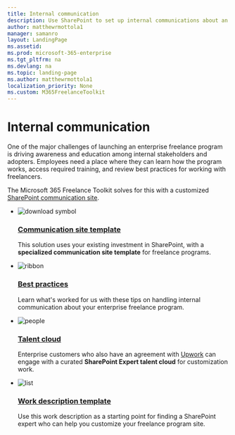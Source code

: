 ```yaml
---
title: Internal communication
description: Use SharePoint to set up internal communications about an enterprise freelancer program.
author: matthewrmottola1
manager: samanro
layout: LandingPage
ms.assetid: 
ms.prod: microsoft-365-enterprise
ms.tgt_pltfrm: na
ms.devlang: na
ms.topic: landing-page
ms.author: matthewrmottola1
localization_priority: None 
ms.custom: M365FreelanceToolkit
---
```

Internal communication
======================

One of the major challenges of launching an enterprise freelance program is driving awareness and education among internal stakeholders and adopters. Employees need a place where they can learn how the program works, access required training, and review best practices for working with freelancers.

The Microsoft 365 Freelance Toolkit solves for this with a customized [SharePoint communication site](https://support.office.com/article/94A33429-E580-45C3-A090-5512A8070732).

<ul class="panelContent cardsF cols cols2">
    <li>
        <div class="cardSize">
            <div class="cardPadding">
                <div class="card">
                    <div class="cardImageOuter">
                        <div class="cardImage">
                            <img src="https://docs.microsoft.com/en-us/office/media/icons/download-blue.svg" alt="download symbol" />
                        </div>
                    </div>
                    <div class="cardText">
                        <h3><a href="internalcommunicationtools.md">Communication site template</a></h3>
                        <p>This solution uses your existing investment in SharePoint, with a <b>specialized communication site template</b> for freelance programs.</p>
                    </div>
                </div>
            </div>
        </div>
    </li>
    <li>
        <div class="cardSize">
            <div class="cardPadding">
                <div class="card">
                    <div class="cardImageOuter">
                        <div class="cardImage">
                            <img src="https://docs.microsoft.com/en-us/office/media/icons/best-practices-blue.svg" alt="ribbon" />
                        </div>
                    </div>
                    <div class="cardText">
                        <h3><a href="internalcommunicationbestpractices.md">Best practices</a></h3>
                        <p>Learn what's worked for us with these tips on handling internal communication about your enterprise freelance program.</p>
                    </div>
                </div>
            </div>
        </div>
    </li>
    <li>
        <div class="cardSize">
            <div class="cardPadding">
                <div class="card">
                    <div class="cardImageOuter">
                        <div class="cardImage">
                            <img src="https://docs.microsoft.com/en-us/office/media/icons/users-people.svg" alt="people" />
                        </div>
                    </div>
                    <div class="cardText">
                        <h3><a href="internalcommunicationtools.md">Talent cloud</a></h3>
                        <p>Enterprise customers who also have an agreement with <a href="https://www.upwork.com/enterprise/">Upwork</a> can engage with a curated <b>SharePoint Expert talent cloud</b> for customization work.</p>
                    </div>
                </div>
            </div>
        </div>
    </li>
    <li>
        <div class="cardSize">
            <div class="cardPadding">
                <div class="card">
                    <div class="cardImageOuter">
                        <div class="cardImage">
                            <img src="https://docs.microsoft.com/en-us/office/media/icons/task-list-planning-blue.svg" alt="list" />
                        </div>
                    </div>
                    <div class="cardText">
                        <h3><a href="internalcommunicationtools.md">Work description template</a></h3>
                        <p>Use this work description as a starting point for finding a SharePoint expert who can help you customize your freelance program site.</p>
                    </div>
                </div>
            </div>
        </div>
    </li>
</ul>